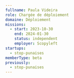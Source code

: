 ```yaml
---
fullname: Paula Videira
role: Chargée de déploiement
domaine: Déploiement
missions:
  - start: 2023-10-30
    end: 2024-01-30
    status: independent
    employer: Scopyleft
startups:
  - stop-punaises
memberType: beta
previously:
  - stop-punaises
---
```


